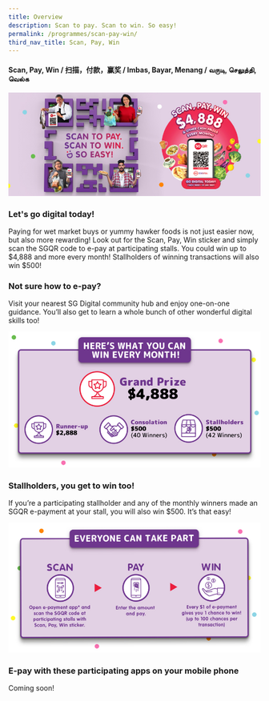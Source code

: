 ```yaml
---
title: Overview
description: Scan to pay. Scan to win. So easy!
permalink: /programmes/scan-pay-win/
third_nav_title: Scan, Pay, Win
---
```


#### Scan, Pay, Win / 扫描，付款，赢奖 / Imbas, Bayar, Menang / வருடி, செலுத்தி, வெல்க

![Scan, Pay, Win](/images/programmes/IMDA_SPW_KV.jpg)

### Let's go digital today!

Paying for wet market buys or yummy hawker foods is not just easier now, but also more rewarding! Look out for the Scan, Pay, Win sticker and simply scan the SGQR code to e-pay at participating stalls. You could win up to $4,888 and more every month! Stallholders of winning transactions will also win $500!

### Not sure how to e-pay?

Visit your nearest SG Digital community hub and enjoy one-on-one guidance. You’ll also get to learn a whole bunch of other wonderful digital skills too!

![Here's what you can win every month!](/images/programmes/IMDA_SPW_Prizes.jpg)

### Stallholders, you get to win too!

If you’re a participating stallholder and any of the monthly winners made an SGQR e-payment at your stall, you will also win $500. It’s that easy!

![Everyone can take part](/images/programmes/IMDA_SPW_TakePart.jpg)

### E-pay with these participating apps on your mobile phone 

Coming soon!
